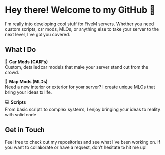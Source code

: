 # Hey there! Welcome to my GitHub 👋

I'm really into developing cool stuff for FiveM servers. Whether you need custom scripts, car mods, MLOs, or anything else to take your server to the next level, I've got you covered.

## What I Do

🚗 **Car Mods (CARFs)**  
Custom, detailed car models that make your server stand out from the crowd.

🏢 **Map Mods (MLOs)**  
Need a new interior or exterior for your server? I create unique MLOs that bring your ideas to life.

💻 **Scripts**  
From basic scripts to complex systems, I enjoy bringing your ideas to reality with solid code.

## Get in Touch

Feel free to check out my repositories and see what I've been working on. If you want to collaborate or have a request, don’t hesitate to hit me up!


